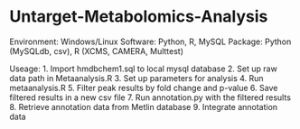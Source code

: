Untarget-Metabolomics-Analysis
==============================

Environment: Windows/Linux
Software: Python, R, MySQL
Package: Python (MySQLdb, csv), R (XCMS, CAMERA, Multtest)

Useage: 1. Import hmdbchem1.sql to local mysql database
        2. Set up raw data path in Metaanalysis.R
        3. Set up parameters for analysis
        4. Run metaanalysis.R
        5. Filter peak results by fold change and p-value
        6. Save filtered results in a new csv file
        7. Run annotation.py with the filtered results
        8. Retrieve annotation data from Metlin database
        9. Integrate annotation data
